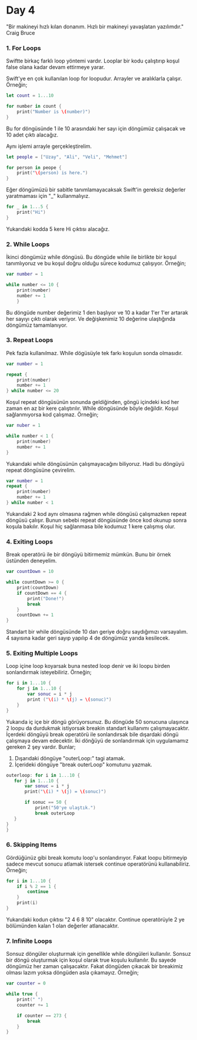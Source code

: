 # Day 4
"Bir makineyi hızlı kılan donanım. Hızlı bir makineyi yavaşlatan yazılımdır." Craig Bruce

### 1. For Loops
Swiftte birkaç farklı loop yöntemi vardır. Looplar bir kodu çalıştırıp koşul false olana kadar devam ettirmeye yarar.

Swift'ye en çok kullanılan loop for loopudur. Arrayler ve aralıklarla çalışır. Örneğin;
```swift
let count = 1...10

for number in count {
    print("Number is \(number)")
}
```
Bu for döngüsünde 1 ile 10 arasındaki her sayı için döngümüz çalışacak ve 10 adet çıktı alacağız.

Aynı işlemi arrayle gerçekleştirelim.
```swift
let people = ["Uzay", "Ali", "Veli", "Mehmet"]

for person in peope {
    print("\(person) is here.")
}
```
Eğer döngümüzü bir sabitle tanımlamayacaksak Swift'in gereksiz değerler yaratmaması için "_" kullanmalıyız.

```swift
for _ in 1...5 {
    print("Hi")
}
```
Yukarıdaki kodda 5 kere Hi çıktısı alacağız.

### 2. While Loops
İkinci döngümüz while döngüsü. Bu döngüde while ile birlikte bir koşul tanımlıyoruz ve bu koşul doğru olduğu sürece kodumuz çalışıyor. Örneğin;
```swift
var number = 1

while number <= 10 {
    print(number)
    number += 1
    }
```
Bu döngüde number değerimiz 1 den başlıyor ve 10 a kadar 1'er 1'er artarak her sayıyı çıktı olarak veriyor. Ve değişkenimiz 10 değerine ulaştığında döngümüz tamamlanıyor.

### 3. Repeat Loops
Pek fazla kullanılmaz. While dögüsüyle tek farkı koşulun sonda olmasıdır.

```swift
var number = 1

repeat {
    print(number)
    number += 1
} while number <= 20
```

Koşul repeat döngüsünün sonunda geldiğinden, göngü içindeki kod her zaman en az bir kere çalıştırılır. While döngüsünde böyle değildir. Koşul sağlanmıyorsa kod çalışmaz. Örneğin;

```swift
var nuber = 1

while number < 1 {
    print(number)
    number += 1
}
```
Yukarıdaki while döngüsünün çalışmayacağını biliyoruz. Hadi bu döngüyü repeat döngüsüne çevirelim.
```swift
var number = 1
repeat {
    print(number)
    number += 1
} while number < 1
```
Yukarıdaki 2 kod aynı olmasına rağmen while döngüsü çalışmazken repeat döngüsü çalışır. Bunun sebebi repeat döngüsünde önce kod okunup sonra koşula bakılır. Koşul hiç sağlanmasa bile kodumuz 1 kere çalışmış olur.

### 4. Exiting Loops
 Break operatörü ile bir döngüyü bitirmemiz mümkün. Bunu bir örnek üstünden deneyelim.
 ```swift
 var countDown = 10

 while countDown >= 0 {
     print(countDown)
     if countDown == 4 {
         print("Done!")
         break
     }
     countDown += 1
 }
 ```
 Standart bir while döngüsünde 10 dan geriye doğru saydığımızı varsayalım. 4 sayısına kadar geri sayıp yapılıp 4 de döngümüz yarıda kesilecek.

 ### 5. Exiting Multiple Loops
 Loop içine loop koyarsak buna nested loop denir ve iki loopu birden sonlandırmak isteyebiliriz. Örneğin;
 ```swift
 for i in 1...10 {
     for j in 1...10 {
         var sonuc = i * j
         print ("\(i) * \(j) = \(sonuc)")
     }
 }
 ```
 Yukarıda iç içe bir döngü görüyorsunuz. Bu döngüde 50 sonucuna ulaşınca 2 loopu da durdukmak istiyorsak breakin standart kullanımı çalışmayacaktır. İçerdeki döngüyü break operatörü ile sonlandırsak bile dışardaki döngü çalışmaya devam edecektir. İki dönğüyü de sonlandırmak için uygulamamız gereken 2 şey vardır. Bunlar;

 1. Dışarıdaki döngüye "outerLoop:" tagi atamak.
 2. İçerideki döngüye "break outerLoop" komutunu yazmak.

 ```swift
outerloop: for i in 1...10 {
    for j in 1...10 {
        var sonuc = i * j
        print("\(i) * \(j) = \(sonuc)")

        if sonuc == 50 {
            print("50'ye ulaştık.")
            break outerLoop
    }
}
}
```

### 6. Skipping Items
Gördüğünüz gibi break komutu loop'u sonlandırıyor. Fakat loopu bitirmeyip sadece mevcut sonucu atlamak istersek continue operatörünü kullanabiliriz. Örneğin;

```swift
for i in 1...10 {
    if i % 2 == 1 {
        continue
    }
    print(i)
}
```
Yukarıdaki kodun çıktısı "2 4 6 8 10" olacaktır. Continue operatörüyle 2 ye bölümünden kalan 1 olan değerler atlanacaktır.

### 7. Infinite Loops
Sonsuz döngüler oluşturmak için genellikle while döngüleri kullanılır. Sonsuz bir döngü oluşturmak için koşul olarak true koşulu kullanılır. Bu sayede döngümüz her zaman çalışacaktır. Fakat döngüden çıkacak bir breakimiz olması lazım yoksa döngüden asla çıkamayız. Örneğin;

```swift
var counter = 0

while true {
    print(" ")
    counter += 1

    if counter == 273 {
        break
    }
}